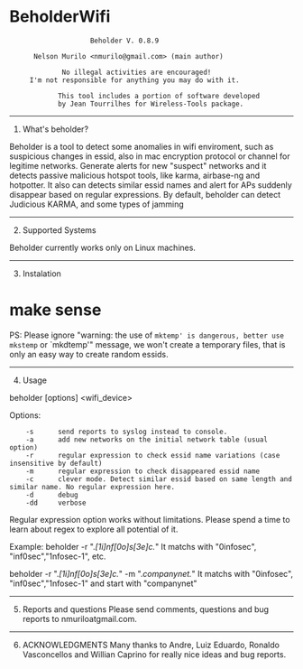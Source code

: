 # BeholderWifi
                        Beholder V. 0.8.9

          Nelson Murilo <nmurilo@gmail.com> (main author)

                 No illegal activities are encouraged!
         I'm not responsible for anything you may do with it.

                This tool includes a portion of software developed 
                by Jean Tourrilhes for Wireless-Tools package. 

-----------------------
1. What's beholder? 


Beholder is a tool to detect some anomalies in wifi enviroment, such as
suspicious changes in essid, also in mac encryption protocol or channel for legitime networks. Generate alerts for new "suspect"
networks and it detects passive malicious hotspot tools, like karma, airbase-ng and hotpotter. 
It also can detects similar essid names and alert for APs suddenly disappear based on regular expressions.
By default, beholder can detect Judicious KARMA, and some types of jamming 

--------------------
2. Supported Systems


Beholder currently works only on Linux machines. 

-------------

3. Instalation 

# make sense

PS: Please ignore "warning: the use of `mktemp' is dangerous, better use mkstemp` or `mkdtemp'" message, we won't create a temporary files, that is only an easy way to create random essids. 

---------
4. Usage

beholder [options] <wifi_device> 

Options:

        -s      send reports to syslog instead to console. 
        -a      add new networks on the initial network table (usual option) 
        -r      regular expression to check essid name variations (case insensitive by default)
        -m      regular expression to check disappeared essid name 
        -c      clever mode. Detect similar essid based on same length and similar name. No regular expression here. 
        -d      debug 
        -dd     verbose  

Regular expression option works without limitations. 
Please spend a time to learn about regex to explore all potential of it. 

Example: 
beholder -r ".*[1i]nf[0o]s[3e]c.*" 
It matchs with "0infosec", "inf0sec","1nfosec-1", etc. 

beholder -r ".*[1i]nf[0o]s[3e]c.*" -m ".*companynet.*"
It matchs with "0infosec", "inf0sec","1nfosec-1" and start with "companynet"

-----------------------
5. Reports and questions
Please send comments, questions and bug reports to nmuriloatgmail.com.

-----------------------
6. ACKNOWLEDGMENTS
Many thanks to Andre, Luiz Eduardo, Ronaldo Vasconcellos and Willian Caprino for really nice ideas and bug reports. 


